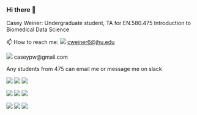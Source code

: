 ### Hi there 👋

Casey Weiner: Undergraduate student, TA for EN.580.475 Introduction to Biomedical Data Science

📫 How to reach me:
<img src="https://img.shields.io/badge/Microsoft%20Outlook-0078D4?logo=microsoft-outlook&logoColor=white&style=for-the-badge" />
cweiner6@jhu.edu
  
<img src="https://img.shields.io/badge/gmail-D14836?&style=for-the-badge&logo=gmail&logoColor=white" />
caseypw@gmail.com

Any students from 475 can email me or message me on slack

<img src="https://img.shields.io/badge/python%20-%2314354C.svg?&style=for-the-badge&logo=python&logoColor=white"/> <img src="https://img.shields.io/badge/r-%23276DC3.svg?&style=for-the-badge&logo=r&logoColor=white" /> <img src="https://img.shields.io/badge/shell_script%20-%23121011.svg?&style=for-the-badge&logo=gnu-bash&logoColor=white"/>

<img src="https://img.shields.io/badge/numpy%20-%23013243.svg?&style=for-the-badge&logo=numpy&logoColor=white" /> <img src="https://img.shields.io/badge/pandas%20-%23150458.svg?&style=for-the-badge&logo=pandas&logoColor=white" /> <img src="https://img.shields.io/badge/Jupyter%20-%23F37626.svg?&style=for-the-badge&logo=Jupyter&logoColor=white" /> 

<!--
**caseypw/caseypw** is a ✨ _special_ ✨ repository because its `README.md` (this file) appears on your GitHub profile.

Here are some ideas to get you started:

- 🔭 I’m currently working on ...
- 🌱 I’m currently learning ...
- 👯 I’m looking to collaborate on ...
- 🤔 I’m looking for help with ...
- 💬 Ask me about ...
- 📫 How to reach me: ...
- 😄 Pronouns: ...
- ⚡ Fun fact: ...
-->

<img src="https://img.shields.io/badge/github%20-%23121011.svg?&style=for-the-badge&logo=github&logoColor=white"/> <img src="https://img.shields.io/badge/git%20-%23F05033.svg?&style=for-the-badge&logo=git&logoColor=white"/> <img src="https://img.shields.io/badge/latex%20-%23008080.svg?&style=for-the-badge&logo=latex&logoColor=white"/>
